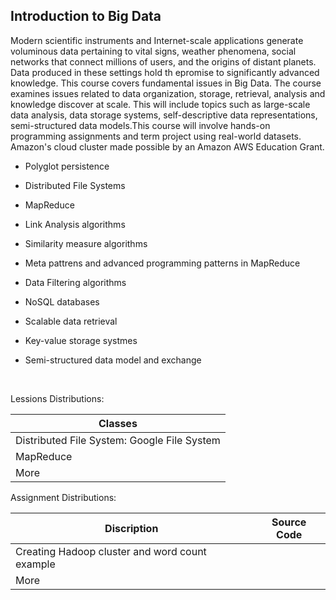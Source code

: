 ## Introduction to Big Data

Modern scientific instruments and Internet-scale applications generate voluminous data pertaining to vital signs, weather phenomena, social networks that connect millions of users, and the origins of distant planets. Data produced in these settings hold th epromise to significantly advanced knowledge. This course covers fundamental issues in Big Data. The course examines issues related to data organization, storage, retrieval, analysis and knowledge discover at scale. This will include topics such as large-scale data analysis, data storage systems, self-descriptive data representations, semi-structured data models.This course will involve hands-on programming assignments and term project using real-world datasets. Amazon's cloud cluster made possible by an Amazon AWS Education Grant.

- Polyglot persistence

- Distributed File Systems

- MapReduce 

- Link Analysis algorithms

- Similarity measure algorithms 

- Meta pattrens and advanced programming patterns in MapReduce

- Data Filtering algorithms

- NoSQL databases

- Scalable data retrieval

- Key-value storage systmes

- Semi-structured data model and exchange 

  ​



Lessions Distributions:

| Classes                                  |
| ---------------------------------------- |
| Distributed File System: Google File System |
| MapReduce                                |
| More                                     |



Assignment Distributions:

| Discription                              | Source Code |
| ---------------------------------------- | ----------- |
| Creating Hadoop cluster and word count example |             |
| More                                     |             |

